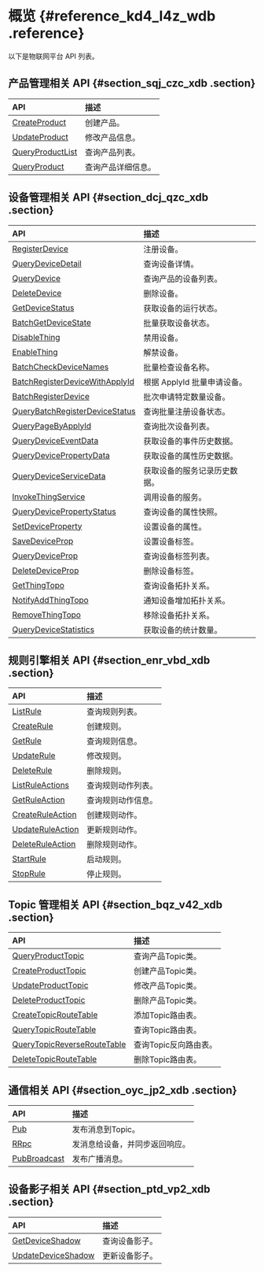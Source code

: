 # 概览 {#reference_kd4_l4z_wdb .reference}

以下是物联网平台 API 列表。

## 产品管理相关 API {#section_sqj_czc_xdb .section}

|API|描述|
|:--|:-|
|[CreateProduct](cn.zh-CN/开发指南/API列表/产品管理/CreateProduct.md#)|创建产品。|
|[UpdateProduct](cn.zh-CN/开发指南/API列表/产品管理/UpdateProduct.md#)|修改产品信息。|
|[QueryProductList](cn.zh-CN/开发指南/API列表/产品管理/QueryProductList.md#)|查询产品列表。|
|[QueryProduct](cn.zh-CN/开发指南/API列表/产品管理/QueryProduct.md#)|查询产品详细信息。|

## 设备管理相关 API {#section_dcj_qzc_xdb .section}

|API|描述|
|:--|:-|
|[RegisterDevice](cn.zh-CN/开发指南/API列表/设备管理/RegisterDevice.md#)|注册设备。|
|[QueryDeviceDetail](cn.zh-CN/开发指南/API列表/设备管理/QueryDeviceDetail.md#)|查询设备详情。|
|[QueryDevice](cn.zh-CN/开发指南/API列表/设备管理/QueryDevice.md#)|查询产品的设备列表。|
|[DeleteDevice](cn.zh-CN/开发指南/API列表/设备管理/DeleteDevice.md#)|删除设备。|
|[GetDeviceStatus](cn.zh-CN/开发指南/API列表/设备管理/GetDeviceStatus.md#)|获取设备的运行状态。|
|[BatchGetDeviceState](cn.zh-CN/开发指南/API列表/设备管理/BatchGetDeviceState.md#)|批量获取设备状态。|
|[DisableThing](cn.zh-CN/开发指南/API列表/设备管理/DisableThing.md#)|禁用设备。|
|[EnableThing](cn.zh-CN/开发指南/API列表/设备管理/EnableThing.md#)|解禁设备。|
|[BatchCheckDeviceNames](cn.zh-CN/开发指南/API列表/设备管理/BatchCheckDeviceNames.md#)|批量检查设备名称。|
|[BatchRegisterDeviceWithApplyId](cn.zh-CN/开发指南/API列表/设备管理/BatchRegisterDeviceWithApplyId.md#)|根据 ApplyId 批量申请设备。|
|[BatchRegisterDevice](cn.zh-CN/开发指南/API列表/设备管理/BatchRegisterDevice.md#)|批次申请特定数量设备。|
|[QueryBatchRegisterDeviceStatus](cn.zh-CN/开发指南/API列表/设备管理/QueryBatchRegisterDeviceStatus.md#)|查询批量注册设备状态。|
|[QueryPageByApplyId](cn.zh-CN/开发指南/API列表/设备管理/QueryPageByApplyId.md#)|查询批次设备列表。|
|[QueryDeviceEventData](cn.zh-CN/开发指南/API列表/设备管理/QueryDeviceEventData.md#)|获取设备的事件历史数据。|
|[QueryDevicePropertyData](cn.zh-CN/开发指南/API列表/设备管理/QueryDevicePropertyData.md#)|获取设备的属性历史数据。|
|[QueryDeviceServiceData](cn.zh-CN/开发指南/API列表/设备管理/QueryDeviceServiceData.md#)|获取设备的服务记录历史数据。|
|[InvokeThingService](cn.zh-CN/开发指南/API列表/设备管理/InvokeThingService.md#)|调用设备的服务。|
|[QueryDevicePropertyStatus](cn.zh-CN/开发指南/API列表/设备管理/QueryDevicePropertyStatus.md#)|查询设备的属性快照。|
|[SetDeviceProperty](cn.zh-CN/开发指南/API列表/设备管理/SetDeviceProperty.md#)|设置设备的属性。|
|[SaveDeviceProp](cn.zh-CN/开发指南/API列表/设备管理/SaveDeviceProp.md#)|设置设备标签。|
|[QueryDeviceProp](cn.zh-CN/开发指南/API列表/设备管理/QueryDeviceProp.md#)|查询设备标签列表。|
|[DeleteDeviceProp](cn.zh-CN/开发指南/API列表/设备管理/DeleteDeviceProp.md#)|删除设备标签。|
|[GetThingTopo](cn.zh-CN/开发指南/API列表/设备管理/GetThingTopo.md#)|查询设备拓扑关系。|
|[NotifyAddThingTopo](cn.zh-CN/开发指南/API列表/设备管理/NotifyAddThingTopo.md#)|通知设备增加拓扑关系。|
|[RemoveThingTopo](cn.zh-CN/开发指南/API列表/设备管理/RemoveThingTopo.md#)|移除设备拓扑关系。|
|[QueryDeviceStatistics](cn.zh-CN/开发指南/API列表/设备管理/QueryDeviceStatistics.md#)|获取设备的统计数量。|

## 规则引擎相关 API {#section_enr_vbd_xdb .section}

|API|描述|
|:--|:-|
|[ListRule](cn.zh-CN/开发指南/API列表/规则引擎/ListRule.md#)|查询规则列表。|
|[CreateRule](cn.zh-CN/开发指南/API列表/规则引擎/CreateRule.md#)|创建规则。|
|[GetRule](cn.zh-CN/开发指南/API列表/规则引擎/GetRule.md#)|查询规则信息。|
|[UpdateRule](cn.zh-CN/开发指南/API列表/规则引擎/UpdateRule.md#)|修改规则。|
|[DeleteRule](cn.zh-CN/开发指南/API列表/规则引擎/DeleteRule.md#)|删除规则。|
|[ListRuleActions](cn.zh-CN/开发指南/API列表/规则引擎/ListRuleActions.md#)|查询规则动作列表。|
|[GetRuleAction](cn.zh-CN/开发指南/API列表/规则引擎/GetRuleAction.md#)|查询规则动作信息。|
|[CreateRuleAction](cn.zh-CN/开发指南/API列表/规则引擎/CreateRuleAction.md#)|创建规则动作。|
|[UpdateRuleAction](cn.zh-CN/开发指南/API列表/规则引擎/UpdateRuleAction.md#)|更新规则动作。|
|[DeleteRuleAction](cn.zh-CN/开发指南/API列表/规则引擎/DeleteRuleAction.md#)|删除规则动作。|
|[StartRule](cn.zh-CN/开发指南/API列表/规则引擎/StartRule.md#)|启动规则。|
|[StopRule](cn.zh-CN/开发指南/API列表/规则引擎/StopRule.md#)|停止规则。|

## Topic 管理相关 API {#section_bqz_v42_xdb .section}

|API|描述|
|:--|:-|
|[QueryProductTopic](cn.zh-CN/开发指南/API列表/消息通信/QueryProductTopic.md#)|查询产品Topic类。|
|[CreateProductTopic](cn.zh-CN/开发指南/API列表/消息通信/CreateProductTopic.md#)|创建产品Topic类。|
|[UpdateProductTopic](cn.zh-CN/开发指南/API列表/消息通信/UpdateProductTopic.md#)|修改产品Topic类。|
|[DeleteProductTopic](cn.zh-CN/开发指南/API列表/消息通信/DeleteProductTopic.md#)|删除产品Topic类。|
|[CreateTopicRouteTable](cn.zh-CN/开发指南/API列表/消息通信/CreateTopicRouteTable.md#)|添加Topic路由表。|
|[QueryTopicRouteTable](cn.zh-CN/开发指南/API列表/消息通信/QueryTopicRouteTable.md#)|查询Topic路由表。|
|[QueryTopicReverseRouteTable](cn.zh-CN/开发指南/API列表/消息通信/QueryTopicReverseRouteTable.md#)|查询Topic反向路由表。|
|[DeleteTopicRouteTable](cn.zh-CN/开发指南/API列表/消息通信/DeleteTopicRouteTable.md#)|删除Topic路由表。|

## 通信相关 API {#section_oyc_jp2_xdb .section}

|API|描述|
|:--|:-|
|[Pub](cn.zh-CN/开发指南/API列表/通信相关/Pub.md#)|发布消息到Topic。|
|[RRpc](cn.zh-CN/开发指南/API列表/通信相关/RRpc.md#)|发消息给设备，并同步返回响应。|
|[PubBroadcast](cn.zh-CN/开发指南/API列表/通信相关/PubBroadcast.md#)|发布广播消息。|

## 设备影子相关 API {#section_ptd_vp2_xdb .section}

|API|描述|
|:--|:-|
|[GetDeviceShadow](cn.zh-CN/开发指南/API列表/设备影子/GetDeviceShadow.md#)|查询设备影子。|
|[UpdateDeviceShadow](cn.zh-CN/开发指南/API列表/设备影子/UpdateDeviceShadow.md#)|更新设备影子。|


